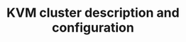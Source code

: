 ---
menu:
  sidebar:
    identifier: cluster-kvm
    name: KVM cluster
    parent: escenarios-avanzados-kvm
    weight: 3
title: KVM cluster description and configuration
---